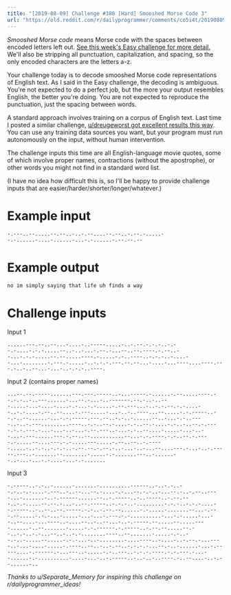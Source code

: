 ```yaml
---
title: "[2019-08-09] Challenge #380 [Hard] Smooshed Morse Code 3"
url: "https://old.reddit.com/r/dailyprogrammer/comments/co5i4t/20190809_challenge_380_hard_smooshed_morse_code_3/"
---
```


*Smooshed Morse code* means Morse code with the spaces between encoded letters left out. [See this week's Easy challenge for more detail.](https://www.reddit.com/r/dailyprogrammer/comments/cmd1hb/20190805_challenge_380_easy_smooshed_morse_code_1/) We'll also be stripping all punctuation, capitalization, and spacing, so the only encoded characters are the letters a-z.

Your challenge today is to decode smooshed Morse code representations of English text. As I said in the Easy challenge, the decoding is ambiguous. You're not expected to do a perfect job, but the more your output resembles English, the better you're doing. You are not expected to reproduce the punctuation, just the spacing between words.

A standard approach involves training on a corpus of English text. Last time I posted a similar challenge, [u/dreugeworst got excellent results this way](https://www.reddit.com/r/dailyprogrammer/comments/1z6flq/022814_challenge_151_hard_reemvoweler_2/cfqy5mx/). You can use any training data sources you want, but your program must run autonomously on the input, without human intervention.

The challenge inputs this time are all English-language movie quotes, some of which involve proper names, contractions (without the apostrophe), or other words you might not find in a standard word list.

(I have no idea how difficult this is, so I'll be happy to provide challenge inputs that are easier/harder/shorter/longer/whatever.)

# Example input

    -.---..--.....--.--..-..-.--....--.--..-.--.-.....--.-......-....-......-...-.-......-.--.--.--

# Example output

    no im simply saying that life uh finds a way

# Challenge inputs

Input 1

    ......---.--..--...-....-..-----.....-..-.--.-.-.-..-.--.-....-.-.-.....--..-..-...-.--.-...--..--.----.-.--..--...-.-.-.....--.--.....----.-.....-.-..----..-.-.-..-....--...-........-.---.-.....-..-.-.-.---.--.--...-....-...----....----.---.-..-..--...-...-..-.-.-..----.

Input 2 (contains proper names)

    ...--.--.-----.......---.---.-----..-...-----.-......-.--.....----.--.-.-..-..---......-...--.-...-..-------.--.-..-..---.....-...-....-....-.-...-.-.....-.--.---...-..-.-.--.-.-....--..-.-....-.--..--....-.---.....-...-..-..----...--.....-.-.-----..--.-..--......-...-.-.-----.---.--..-.-..-......--..-...-.-..----..-..-.---.........----..-.-..--.-....-.-..--.-....-.-..-..--.-.----.-.-.---.-...-...-..-...-.--.---..-...-.-..--....-.....-...-..--...-.---......---.-.--..--...........--...-.-.----.-.-..--.-.----.-.....--....---.-.-.....---.....-.--..--..-.-----.....-..-.-..-.-.-..-.--.--.-.--.-..-...-..-...--....---.-...-..-.-----.---..-.......--........-.....-.-.......---..-......--..-...-...-.-....-...-.-.......

Input 3

    -.-----..-.-..-......-.......-..........------..-..-.-..--.-..-.-....-.---..-..--...--.-....-.-...--.-.-..-...--.-..-.--..----...-.......-..-.------......--..-.-----..-..-----..-.--.---..-.-.....--.--.-...-..--.-----..-.-.-..-.........-.-.-..-.-.-....--.-----..-..--..--.-----.-.-..-.--.--......-.-.....-.......--...-.---.--.....-.-.-...-.....-...-...-.---.-.-..........-...-.-.....-...--..--....-...----..-....--..-..--...-..-.-----.--.....--.....----......-..--.......-.....-.-.------.-.-----..-.--.--.....--.--..-.-..-.-...--..-..-.-........----..--.......-.....-.-..--.-..-.....--.....-.-.-...-..-........-....----..-....-..-.--.-...----..-...-....-.....-.----..--..-..-.--..-.-.-.-...--.-..-......-...-.-----....-.------.-...---..-.....-.-..---..-.-.-.----.-.-.---.-...--......-.-..........-....-...-..-.-----..-..-..-..----.-..--....-..-.--......-..

*Thanks to u/Separate_Memory for inspiring this challenge on r/dailyprogrammer_ideas!*